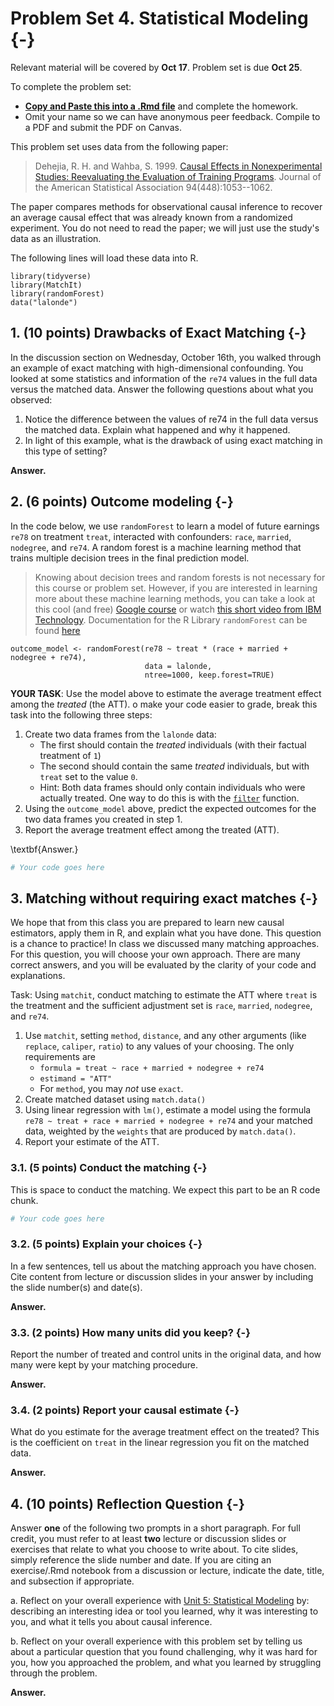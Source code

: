 # Problem Set 4. Statistical Modeling {-}

Relevant material will be covered by **Oct 17**. Problem set is due **Oct 25**.

To complete the problem set:

- [**Copy and Paste this into a .Rmd file**](https://github.com/causal3900/causal3900.github.io/blob/main/assets/psets/pset4_download.Rmd) and complete the homework. 
- Omit your name so we can have anonymous peer feedback. Compile to a PDF and submit the PDF on Canvas.

This problem set uses data from the following paper:

> Dehejia, R. H. and Wahba, S. 1999. [Causal Effects in Nonexperimental Studies: Reevaluating the Evaluation of Training Programs](https://www-jstor-org.proxy.library.cornell.edu/stable/2669919?). Journal of the American Statistical Association 94(448):1053--1062.

The paper compares methods for observational causal inference to recover an average causal effect that was already known from a randomized experiment. You do not need to read the paper; we will just use the study's data as an illustration.

The following lines will load these data into R.

```
library(tidyverse)
library(MatchIt)
library(randomForest)
data("lalonde")
```

## 1. (10 points) Drawbacks of Exact Matching {-}

In the discussion section on Wednesday, October 16th, you walked through an example of exact matching with high-dimensional confounding. You looked at some statistics and information of the `re74` values in the full data versus the matched data. Answer the following questions about what you observed:

1. Notice the difference between the values of re74 in the full data versus the matched data. Explain what happened and why it happened. 
2. In light of this example, what is the drawback of using exact matching in this type of setting?

**Answer.**

## 2. (6 points) Outcome modeling {-}

In the code below, we use `randomForest` to learn a model of future earnings `re78` on treatment `treat`, interacted with confounders: `race`, `married`, `nodegree`, and `re74`. A random forest is a machine learning method that trains multiple decision trees in the final prediction model. 

> Knowing about decision trees and random forests is not necessary for this course or problem set. However, if you are interested in learning more about these machine learning methods, you can take a look at this cool (and free) [Google course](https://developers.google.com/machine-learning/decision-forests/decision-trees) or watch [this short video from IBM Technology](https://youtu.be/gkXX4h3qYm4?si=2aa3T-D91wh4BZcQ). 
> Documentation for the R Library `randomForest` can be found [here](https://cran.r-project.org/web/packages/randomForest/randomForest.pdf)


```
outcome_model <- randomForest(re78 ~ treat * (race + married + nodegree + re74), 
                              data = lalonde, 
                              ntree=1000, keep.forest=TRUE)
```

**YOUR TASK**: Use the model above to estimate the average treatment effect among the *treated* (the ATT). o make your code easier to grade, break this task into the following three steps:

1. Create two data frames from the `lalonde` data:
     - The first should contain the *treated* individuals (with their factual treatment of `1`)
     - The second should contain the same *treated* individuals, but with `treat` set to the value `0`.
     - Hint: Both data frames should only contain individuals who were actually treated. One way to do this is with the [`filter`](https://dplyr.tidyverse.org/reference/filter.html) function.
2. Using the `outcome_model` above, predict the expected outcomes for the two data frames you created in step 1.
3. Report the average treatment effect among the treated (ATT).

\textbf{Answer.}


``` r
# Your code goes here
```


## 3. Matching without requiring exact matches {-}

We hope that from this class you are prepared to learn new causal estimators, apply them in R, and explain what you have done. This question is a chance to practice! In class we discussed many matching approaches. For this question, you will choose your own approach. There are many correct answers, and you will be evaluated by the clarity of your code and explanations.

Task: Using `matchit`, conduct matching to estimate the ATT where `treat` is the treatment and the sufficient adjustment set is `race`, `married`, `nodegree`, and `re74`.

1. Use `matchit`, setting `method`, `distance`, and any other arguments (like `replace`, `caliper`, `ratio`) to any values of your choosing. The only requirements are
     * `formula = treat ~ race + married + nodegree + re74`
     * `estimand = "ATT"`
     * For `method`, you may *not* use `exact`.
2. Create matched dataset using `match.data()`
3. Using linear regression with `lm()`, estimate a model using the formula `re78 ~ treat + race + married + nodegree + re74` and your matched data, weighted by the `weights` that are produced by `match.data()`.
4. Report your estimate of the ATT.

### 3.1. (5 points) Conduct the matching {-}

This is space to conduct the matching. We expect this part to be an R code chunk.


``` r
# Your code goes here
```



### 3.2. (5 points) Explain your choices {-}

In a few sentences, tell us about the matching approach you have chosen. Cite content from lecture or discussion slides in your answer by including the slide number(s) and date(s). 

**Answer.**

### 3.3. (2 points) How many units did you keep? {-}

Report the number of treated and control units in the original data, and how many were kept by your matching procedure.

**Answer.**

### 3.4. (2 points) Report your causal estimate {-}

What do you estimate for the average treatment effect on the treated? This is the coefficient on `treat` in the linear regression you fit on the matched data.

**Answer.**


## 4. (10 points) Reflection Question {-}
Answer **one** of the following two prompts in a short paragraph. For full credit, you must refer to at least **two** lecture or discussion slides or exercises that relate to what you choose to write about. To cite slides, simply reference the slide number and date. If you are citing an exercise/.Rmd notebook from a discussion or lecture, indicate the date, title, and subsection if appropriate.

a. Reflect on your overall experience with [Unit 5: Statistical Modeling](https://causal3900.github.io/statistical-modeling.html) by: describing an interesting idea or tool you learned, why it was interesting to you, and what it tells you about causal inference. 

b. Reflect on your overall experience with this problem set by telling us about a particular question that you found challenging, why it was hard for you, how you approached the problem, and what you learned by struggling through the problem.

**Answer.**

